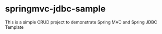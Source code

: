 # springmvc-jdbc-sample
This is a simple CRUD project to demonstrate Spring MVC and Spring JDBC Template
